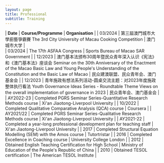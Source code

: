 ```yaml
---
layout: page
title: Professional
subtitle: Training
---
```


| **Date** | **Course/Programme** | **Organisation** | 
| 03/2024 | 第三屆澳門城市大學廚藝爭霸賽 The 3rd City University of Macau Cooking Competition | 澳门城市大学 |  
| 03/2024 | The 17th ASFAA Congress | Sports Bureau of Macao SAR Government |
| 12/2023 | 澳门基本法颁布30周年暨民众青年深入认识《宪法》和《澳门基本法》座谈会 Seminar on the 30th Anniversary of the Enactment of the Macao Basic Law and Young People's Understanding of the Constitution and the Basic Law of Macao  | 民众建澳联盟、民众青年会、澳门基金会 |
| 12/2023 | 青年施政有想法系列活动-圆桌交流主题：对2023年度施政整体执行看法 Youth Governance Ideas Series - Roundtable Theme Views on the overall implementation of governance in 2023 | 民众青年会、澳门基金会 |
| AY2022-23	| Completed PGRS Seminar Series-Quantitative Research Methods course | Xi'an Jiaotong-Liverpool University |
| 10/2022	| Completed Qualitative Comparative Analysis (QCA) course | Coursera |
| AY2021/22	| Completed PGRS Seminar Series-Qualitative Research Methods course | Xi'an Jiaotong-Liverpool University |
| AY2021-22	| Completed a year-long professional development plan for teaching staff | Xi'an Jiaotong-Liverpool University |
| 2017 | Completed Structural Equation Modelling (SEM) with the Amos course | Tutortristar |
| 2016 | Completed Excellence in Coaching course | University College London |
| 2012 | Obtained English Teaching Certification for High School | Ministry of Education of the People's Republic of China |
| 2010 | Obtained TESOL certification | The American TESOL Institute |
